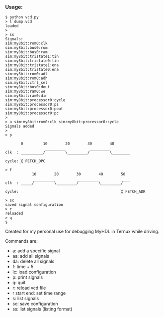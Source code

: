 ### Usage:

```
$ python vcd.py
> l dump.vcd
loaded
>
> ss
Signals:
sim:my8bit:rom0:clk
sim:my8bit:bus0:rom
sim:my8bit:bus0:ram
sim:my8bit:tristate1:tin
sim:my8bit:tristate0:tin
sim:my8bit:tristate1:ena
sim:my8bit:tristate0:ena
sim:my8bit:rom0:adl
sim:my8bit:rom0:adh
sim:my8bit:ctrl_sel
sim:my8bit:bus0:dout
sim:my8bit:ram0:we
sim:my8bit:ram0:din
sim:my8bit:processor0:cycle
sim:my8bit:processor0:ps
sim:my8bit:processor0:pout
sim:my8bit:processor0:pc
>
> a sim:my8bit:rom0:clk sim:my8bit:processor0:cycle
Signals added
>
> p

       0         10        20        30        40

clk  : __________/‾‾‾‾‾‾‾‾‾\_________/‾‾‾‾‾‾‾‾‾\________

cycle: ╳ FETCH_OPC

> f
            10        20        30        40        50

clk  : _____/‾‾‾‾‾‾‾‾‾\_________/‾‾‾‾‾‾‾‾‾\_________/‾‾‾

cycle:                                              ╳ FETCH_ADR

> sc
saved signal configuration
> r
reloaded
> q
$
```

Created for my personal use for debugging MyHDL in Ternux while driving.

Commands are:
- a: add a specific signal
- aa: add all signals
- da: delete all signals
- f: time + 5
- lc: load configuration
- p: print signals
- q: quit
- r: reload vcd file
- r start end: set time range
- s: list signals
- sc: save configuration
- ss: list signals (listing format)





